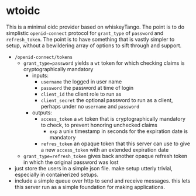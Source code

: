 wtoidc
=======

This is a minimal oidc provider based on whiskeyTango.
The point is to do simplistic `openid-connect` protocol
for `grant_type` of `password` and `refresh_token`. The point
is to have something that is vastly simpler to setup, without
a bewildering array of options to sift through and support.

- `/openid-connect/tokens`
  - `grant_type=password` yields a `wt` token for which checking claims is cryptographically mandatory
    - inputs:
      - `username` the logged in user name
      - `password` the password at time of login
      - `client_id` the client role to run as
      - `client_secret` the optional password to run as a client, perhaps under no `username` and `password`
    - outputs:
      - `access_token` a `wt` token that is cryptographically mandatory to check, to prevent honoring unchecked claims
        - `exp` a unix timestamp in seconds for the expiration date is mandatory
      - `refres_token` an opaque token that this server can use to give a new `access_token` with an extended expiration date
  - `grant_type=refresh_token` gives back another opaque refresh token in which the original password was lost
- just store the users in a simple json file. make setup utterly trivial, especially in containerized setups.
- include a simple queue over http to send and receive messages. this lets this server run as a simple foundation for making applications. 

 
